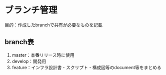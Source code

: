 # ブランチ管理
目的：作成したbranchで共有が必要なものを記載

## branch表
1. master：本番リリース時に使用
1. develop：開発用
1. feature：インフラ設計書・スクリプト・構成図等のdocument等をまとめる